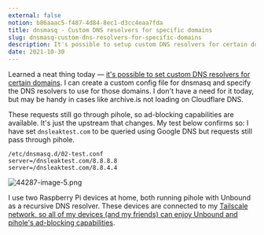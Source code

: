 ```yaml
---
external: false
notion: b86aaac5-f487-4d84-8ec1-d3cc4eaa7fda
title: dnsmasq - Custom DNS resolvers for specific domains
slug: dnsmasq-custom-dns-resolvers-for-specific-domains
description: It's possible to setup custom DNS resolvers for certain domains using a dnsmasq config file. Requests still pass through pihole, for ad-blocking capabilities.
date: 2021-10-30
---
```


Learned a neat thing today — [it's possible to set custom DNS resolvers for certain domains](https://news.ycombinator.com/item?id=29026068). I can create a custom config file for dnsmasq and specify the DNS resolvers to use for those domains. I don't have a need for it today, but may be handy in cases like archive.is not loading on Cloudflare DNS.

These requests still go through pihole, so ad-blocking capabilities are available. It's just the upstream that changes. My test below confirms so: I have set `dnsleaktest.com` to be queried using Google DNS but requests still pass through pihole.

```text
/etc/dnsmasq.d/02-test.conf
server=/dnsleaktest.com/8.8.8.8
server=/dnsleaktest.com/8.8.4.4
```

![44287-image-5.png](https://blogarunsathiya.files.wordpress.com/2022/07/44287-image-5.png?w=1024&h=357)

I use two Raspberry Pi devices at home, both running pihole with Unbound as a recursive DNS resolver. These devices are connected to my [Tailscale network, so all of my devices (and my friends) can enjoy Unbound and pihole's ad-blocking capabilities](https://blogarunsathiya.wordpress.com/2021/03/30/pi-hole-on-tailscale/).
